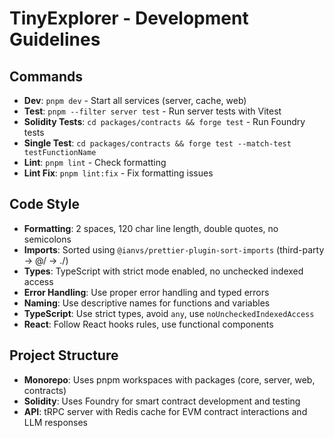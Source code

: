 # TinyExplorer - Development Guidelines

## Commands

- **Dev**: `pnpm dev` - Start all services (server, cache, web)
- **Test**: `pnpm --filter server test` - Run server tests with Vitest
- **Solidity Tests**: `cd packages/contracts && forge test` - Run Foundry tests
- **Single Test**: `cd packages/contracts && forge test --match-test testFunctionName`
- **Lint**: `pnpm lint` - Check formatting
- **Lint Fix**: `pnpm lint:fix` - Fix formatting issues

## Code Style

- **Formatting**: 2 spaces, 120 char line length, double quotes, no semicolons
- **Imports**: Sorted using `@ianvs/prettier-plugin-sort-imports` (third-party -> @/ -> ./)
- **Types**: TypeScript with strict mode enabled, no unchecked indexed access
- **Error Handling**: Use proper error handling and typed errors
- **Naming**: Use descriptive names for functions and variables
- **TypeScript**: Use strict types, avoid `any`, use `noUncheckedIndexedAccess`
- **React**: Follow React hooks rules, use functional components

## Project Structure

- **Monorepo**: Uses pnpm workspaces with packages (core, server, web, contracts)
- **Solidity**: Uses Foundry for smart contract development and testing
- **API**: tRPC server with Redis cache for EVM contract interactions and LLM responses
